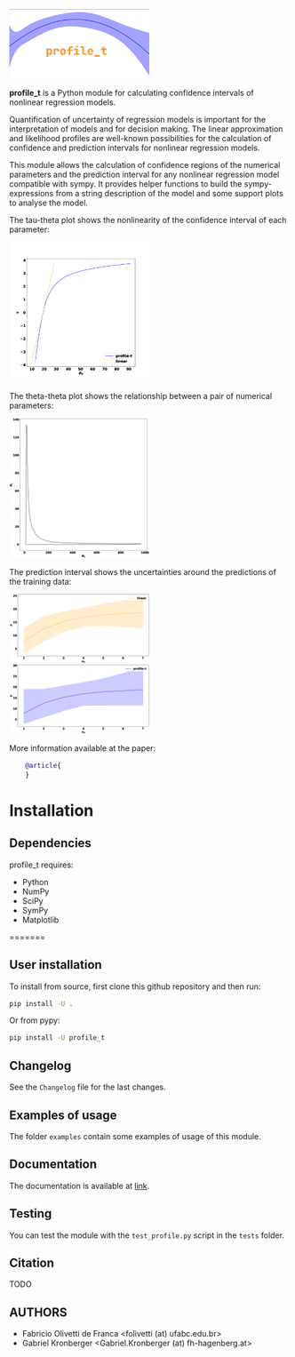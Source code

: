 <img src="figs/logo.png" width="50%" height="50%">

**profile_t** is a Python module for calculating confidence intervals of nonlinear regression models.

Quantification of uncertainty of regression models is important for the interpretation of models and for decision making. The linear approximation and likelihood profiles are well-known possibilities for the calculation of confidence and prediction intervals for nonlinear regression models.

This module allows the calculation of confidence regions of the numerical parameters and the prediction interval for any nonlinear regression model compatible with sympy. It provides helper functions to build the sympy-expressions from a string description of the model and some support plots to analyse the model.

The tau-theta plot shows the nonlinearity of the confidence interval of each parameter:

<img src="figs/BOD_tau_theta_0.png" width="50%" height="50%">

The theta-theta plot shows the relationship between a pair of numerical parameters:

<img src="figs/BOD_theta_theta.png" width="50%" height="50%">

The prediction interval shows the uncertainties around the predictions of the training data:

<img src="figs/BOD_predictions.png" width="50%" height="50%">

More information available at the paper:

```bibtex
    @article{
    }
```


# Installation

## Dependencies

profile_t requires:

- Python
- NumPy
- SciPy
- SymPy
- Matplotlib

=======

## User installation

To install from source, first clone this github repository and then run:

```bash
pip install -U .
```

Or from pypy:

```bash
pip install -U profile_t
```

## Changelog

See the `Changelog` file for the last changes.

## Examples of usage

The folder `examples` contain some examples of usage of this module.

## Documentation

The documentation is available at [link](link).

## Testing

You can test the module with the `test_profile.py` script in the `tests` folder.

## Citation

TODO

## AUTHORS

- Fabricio Olivetti de Franca <folivetti (at) ufabc.edu.br>
- Gabriel Kronberger <Gabriel.Kronberger (at) fh-hagenberg.at>

